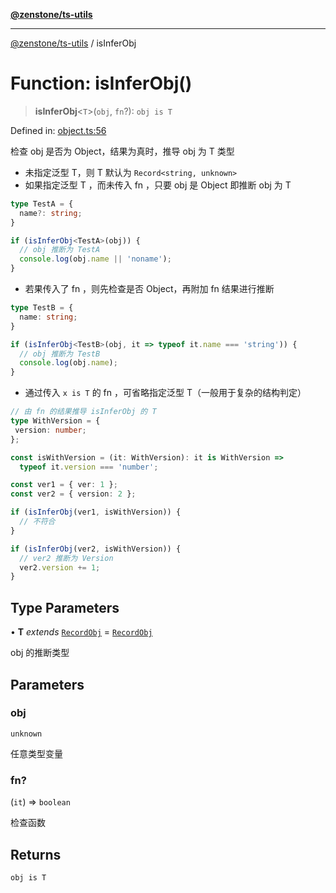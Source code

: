 [**@zenstone/ts-utils**](../README.md)

***

[@zenstone/ts-utils](../globals.md) / isInferObj

# Function: isInferObj()

> **isInferObj**\<`T`\>(`obj`, `fn`?): `obj is T`

Defined in: [object.ts:56](https://github.com/janpoem/ts-utils/blob/df5fa129179bf9218996bf53428f8189a02eea4a/src/object.ts#L56)

检查 obj 是否为 Object，结果为真时，推导 obj 为 T 类型

- 未指定泛型 T，则 T 默认为 `Record<string, unknown>`
- 如果指定泛型 T ，而未传入 fn ，只要 obj 是 Object 即推断 obj 为 T
```ts
type TestA = {
  name?: string;
}

if (isInferObj<TestA>(obj)) {
  // obj 推断为 TestA
  console.log(obj.name || 'noname');
}
```
- 若果传入了 fn ，则先检查是否 Object，再附加 fn 结果进行推断
```ts
type TestB = {
  name: string;
}

if (isInferObj<TestB>(obj, it => typeof it.name === 'string')) {
  // obj 推断为 TestB
  console.log(obj.name);
}
```
- 通过传入 `x is T` 的 fn ，可省略指定泛型 T（一般用于复杂的结构判定）
```ts
// 由 fn 的结果推导 isInferObj 的 T
type WithVersion = {
 version: number;
};

const isWithVersion = (it: WithVersion): it is WithVersion =>
  typeof it.version === 'number';

const ver1 = { ver: 1 };
const ver2 = { version: 2 };

if (isInferObj(ver1, isWithVersion)) {
  // 不符合
}

if (isInferObj(ver2, isWithVersion)) {
  // ver2 推断为 Version
  ver2.version += 1;
}
```

## Type Parameters

• **T** *extends* [`RecordObj`](../type-aliases/RecordObj.md) = [`RecordObj`](../type-aliases/RecordObj.md)

obj 的推断类型

## Parameters

### obj

`unknown`

任意类型变量

### fn?

(`it`) => `boolean`

检查函数

## Returns

`obj is T`
